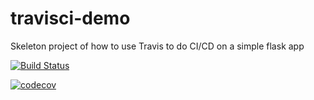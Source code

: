 # travisci-demo

Skeleton project of how to use Travis to do CI/CD on a simple flask app

[![Build Status](https://travis-ci.com/ninafra/travisci-demo.svg?branch=master)](https://travis-ci.com/ninafra/travisci-demo)

[![codecov](https://codecov.io/gh/ninafra/travisci-demo/branch/master/graph/badge.svg)](https://codecov.io/gh/ninafra/travisci-demo)